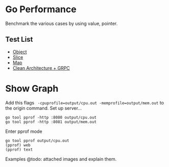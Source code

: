# Go Performance
Benchmark the various cases by using value, pointer.

## Test List
- [Object](/object/README.md)
- [Slice](/slice/README.md)
- [Map](/map/README.md)
- [Clean Architecture + GRPC](/clean_architecture_grpc/README.md)

# Show Graph
Add this flags ` -cpuprofile=output/cpu.out -memprofile=output/mem.out` to the origin command.
Set up server...
```
go tool pprof -http :8080 output/cpu.out
go tool pprof -http :8081 output/mem.out
```

Enter pprof mode
```
go tool pprof output/cpu.out
(pprof) web
(pprof) text
```

Examples
@todo: attached images and explain them.
